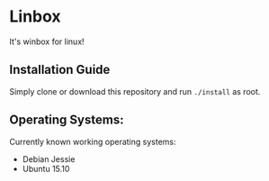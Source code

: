 # Linbox
It's winbox for linux!

## Installation Guide
Simply clone or download this repository and run `./install` as root.

## Operating Systems:
Currently known working operating systems:  
- Debian Jessie
- Ubuntu 15.10
